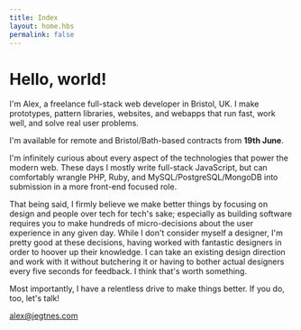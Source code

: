 ```yaml
---
title: Index
layout: home.hbs
permalink: false
---
```


<h1 class="f1 f-subheadline-ns tracked-tight ttu ma0">Hello, world!</h1>

<p class="f3">I'm Alex, a freelance full-stack web developer in Bristol, UK. I make prototypes, pattern libraries, websites, and webapps that run fast, work well, and solve real user problems.</p>

<div class="measure lh-copy f4">

<p>I'm available for remote and Bristol/Bath-based contracts from <strong>19th June</strong>.</p>

<p>I'm infinitely curious about every aspect of the technologies that power the modern web. These days I mostly write full-stack JavaScript, but can comfortably wrangle PHP, Ruby, and MySQL/PostgreSQL/MongoDB into submission in a more front-end focused role.</p>

<p>That being said, I firmly believe we make better things by focusing on design and people over tech for tech's sake; especially as building software requires you to make hundreds of micro-decisions about the user experience in any given day. While I don't consider myself a designer, I'm pretty good at these decisions, having worked with fantastic designers in order to hoover up their knowledge. I can take an existing design direction and work with it without butchering it or having to bother actual designers every five seconds for feedback. I think that's worth something.</p>

<p>Most importantly, I have a relentless drive to make things better. If you do, too, let's talk!</p>

<a href="mailto:alex@jegtnes.com" class="ba br4 bw1 link dib jegtnes-black ph3 pv2">alex@jegtnes.com</a>

</div>
